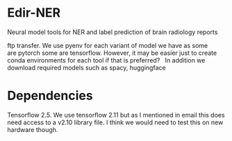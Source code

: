 # Edir-NER

Neural model tools for NER and label prediction of brain radiology reports

ftp transfer.  We use pyenv for each variant of model we have as some are pytorch some are tensorflow. 
However, it may be easier just to create conda environments for each tool if that is preferred?  
In addition we download required models such as spacy, huggingface

# Dependencies

Tensorflow 2.5.  We use tensorflow 2.11 but as I mentioned in email this does need access to a v2.10 library file.  I think we would need to test this on new hardware though.

